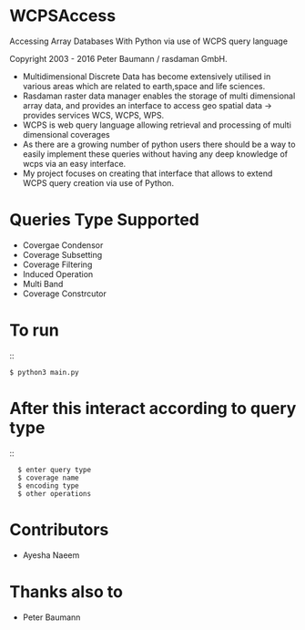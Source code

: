 # WCPSAccess
Accessing Array Databases With Python via use of WCPS query language

Copyright 2003 - 2016 Peter Baumann / rasdaman GmbH.
* Multidimensional Discrete Data has become extensively utilised in various areas which are related to earth,space and life sciences. 
* Rasdaman raster data manager enables the storage of multi dimensional array data, and provides an interface to access geo spatial data -> provides services WCS, WCPS, WPS.
* WCPS is web query language allowing retrieval and processing of multi dimensional coverages 
* As there are a growing number of python users there should be a way to easily implement these queries without having any deep knowledge of wcps via an easy interface. 
* My project focuses on creating that interface that allows to extend WCPS query creation via use of Python.

Queries Type Supported
========================
* Covergae Condensor
* Coverage Subsetting
* Coverage Filtering
* Induced Operation
* Multi Band 
* Coverage Constrcutor

To run
========================
::

    $ python3 main.py
    
After this interact according to query type
========================
::
    
      $ enter query type
      $ coverage name
      $ encoding type
      $ other operations

Contributors
============
* Ayesha Naeem

Thanks also to
==============
* Peter Baumann

